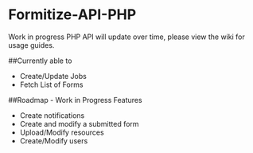 # Formitize-API-PHP
Work in progress PHP API will update over time, please  view the wiki for usage guides.

##Currently able to
* Create/Update Jobs
* Fetch List of Forms

##Roadmap - Work in Progress Features
* Create notifications
* Create and modify a submitted form
* Upload/Modify resources
* Create/Modify users


